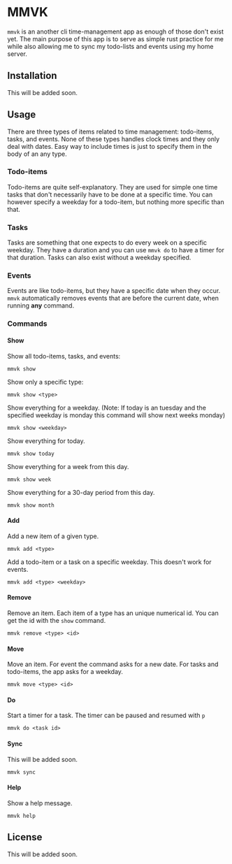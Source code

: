 # MMVK

`mmvk` is an another cli time-management app as enough of those don't exist yet. The main purpose of this app is to serve as simple rust practice for me while also allowing me to sync my todo-lists and events using my home server.

## Installation

This will be added soon.

## Usage

There are three types of items related to time management: todo-items, tasks, and events. None of these types handles clock times and they only deal with dates. Easy way to include times is just to specify them in the body of an any type.

### Todo-items

Todo-items are quite self-explanatory. They are used for simple one time tasks that don't necessarily have to be done at a specific time. You can however specify a weekday for a todo-item, but nothing more specific than that.

### Tasks

Tasks are something that one expects to do every week on a specific weekday. They have a duration and you can use `mmvk do` to have a timer for that duration. Tasks can also exist without a weekday specified.

### Events

Events are like todo-items, but they have a specific date when they occur. `mmvk` automatically removes events that are before the current date, when running **any** command.

### Commands

#### Show

Show all todo-items, tasks, and events:

```
mmvk show
```

Show only a specific type:

```
mmvk show <type>
```

Show everything for a weekday. (Note: If today is an tuesday and the specified weekday is monday this command will show next weeks monday)

```
mmvk show <weekday>
```

Show everything for today.

```
mmvk show today
```

Show everything for a week from this day.

```
mmvk show week
```

Show everything for a 30-day period from this day.

```
mmvk show month
```

#### Add

Add a new item of a given type.

```
mmvk add <type>
```

Add a todo-item or a task on a specific weekday. This doesn't work for events.

```
mmvk add <type> <weekday>
```

#### Remove

Remove an item. Each item of a type has an unique numerical id. You can get the id with the `show` command. 

```
mmvk remove <type> <id>
```

#### Move

Move an item. For event the command asks for a new date. For tasks and todo-items, the app asks for a weekday.

```
mmvk move <type> <id>
```

#### Do

Start a timer for a task. The timer can be paused and resumed with `p`

```
mmvk do <task id>
```

#### Sync

This will be added soon.

```
mmvk sync
```

#### Help

Show a help message.

```
mmvk help
```

## License
This will be added soon.
